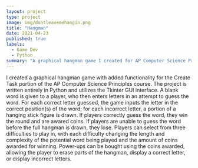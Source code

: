 ```yaml
---
layout: project
type: project
image: img/dontleavemehangin.png
title: "Hangman"
date: 2021-04-23
published: true
labels:
  - Game Dev
  - Python
summary: "A graphical hangman game I created for AP Computer Science Principles."
---
```


I created a graphical hangman game with added functionality for the Create Task portion of the AP Computer Science Principles course. The project is written entirely in Python and utilizes the Tkinter GUI interface. A blank word is given to a player, who then enters letters in an attempt to guess the word. For each correct letter guessed, the game inputs the letter in the correct position(s) of the word; for each incorrect letter, a portion of a hanging stick figure is drawn. If players correctly guess the word, they win the round and are awared coins. If players are unable to guess the word before the full hangman is drawn, they lose. Players can select from three difficulties to play in, with each difficulty changing the length and complexity of the potential word being played and the amount of coins awarded for winning. Power-ups can be bought using the coins awarded, allowing the player to erase parts of the hangman, display a correct letter, or display incorrect letters. 
```

